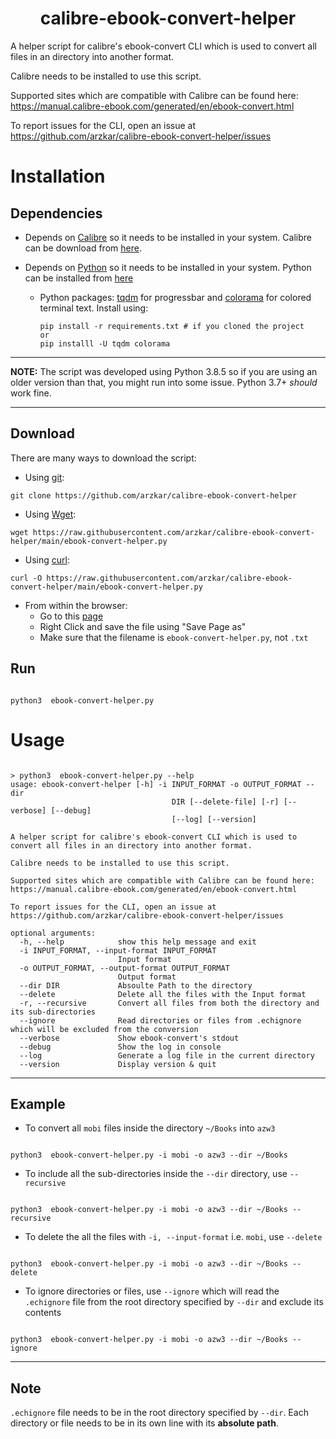 <h1 align="center">calibre-ebook-convert-helper</h1>

A helper script for calibre's ebook-convert CLI which is used to convert all files in an directory into another format.<br>

Calibre needs to be installed to use this script.<br>

Supported sites which are compatible with Calibre can be found here: https://manual.calibre-ebook.com/generated/en/ebook-convert.html<br>

To report issues for the CLI, open an issue at https://github.com/arzkar/calibre-ebook-convert-helper/issues

# Installation

## Dependencies

- Depends on [Calibre](https://github.com/kovidgoyal/calibre) so it needs to be installed in your system. Calibre can be download from [here](https://calibre-ebook.com/download).

- Depends on [Python](https://www.python.org/) so it needs to be installed in your system. Python can be installed from [here](https://www.python.org/downloads/)

  - Python packages: [tqdm](https://github.com/tqdm/tqdm) for progressbar and [colorama](https://github.com/tartley/colorama) for colored terminal text.
    Install using:

    ```
    pip install -r requirements.txt # if you cloned the project
    or
    pip installl -U tqdm colorama
    ```

---

**NOTE:**
The script was developed using Python 3.8.5 so if you are using an older version than that, you might run into some issue. Python 3.7+ _should_ work fine.

---

## Download

There are many ways to download the script:

- Using [git](https://git-scm.com/downloads):

```
git clone https://github.com/arzkar/calibre-ebook-convert-helper
```

- Using [Wget](https://www.gnu.org/software/wget/):

```
wget https://raw.githubusercontent.com/arzkar/calibre-ebook-convert-helper/main/ebook-convert-helper.py
```

- Using [curl](https://curl.se/):

```
curl -O https://raw.githubusercontent.com/arzkar/calibre-ebook-convert-helper/main/ebook-convert-helper.py
```

- From within the browser:
  - Go to this [page](https://raw.githubusercontent.com/arzkar/calibre-ebook-convert-helper/main/ebook-convert-helper.py)
  - Right Click and save the file using "Save Page as"
  - Make sure that the filename is `ebook-convert-helper.py`, not `.txt`

## Run

```

python3  ebook-convert-helper.py

```

# Usage

```

> python3  ebook-convert-helper.py --help
usage: ebook-convert-helper [-h] -i INPUT_FORMAT -o OUTPUT_FORMAT --dir
                                    DIR [--delete-file] [-r] [--verbose] [--debug]
                                    [--log] [--version]

A helper script for calibre's ebook-convert CLI which is used to convert all files in an directory into another format.

Calibre needs to be installed to use this script.

Supported sites which are compatible with Calibre can be found here: https://manual.calibre-ebook.com/generated/en/ebook-convert.html

To report issues for the CLI, open an issue at https://github.com/arzkar/calibre-ebook-convert-helper/issues

optional arguments:
  -h, --help            show this help message and exit
  -i INPUT_FORMAT, --input-format INPUT_FORMAT
                        Input format
  -o OUTPUT_FORMAT, --output-format OUTPUT_FORMAT
                        Output format
  --dir DIR             Absoulte Path to the directory
  --delete              Delete all the files with the Input format
  -r, --recursive       Convert all files from both the directory and its sub-directories
  --ignore              Read directories or files from .echignore which will be excluded from the conversion
  --verbose             Show ebook-convert's stdout
  --debug               Show the log in console
  --log                 Generate a log file in the current directory
  --version             Display version & quit
```

---

## Example

- To convert all `mobi` files inside the directory `~/Books` into `azw3`

```

python3  ebook-convert-helper.py -i mobi -o azw3 --dir ~/Books

```

- To include all the sub-directories inside the `--dir` directory, use `--recursive`

```

python3  ebook-convert-helper.py -i mobi -o azw3 --dir ~/Books --recursive

```

- To delete the all the files with `-i, --input-format` i.e. `mobi`, use `--delete`

```

python3  ebook-convert-helper.py -i mobi -o azw3 --dir ~/Books --delete

```

- To ignore directories or files, use `--ignore` which will read the `.echignore` file from the root directory specified by `--dir` and exclude its contents

```

python3  ebook-convert-helper.py -i mobi -o azw3 --dir ~/Books --ignore

```

---

## Note

`.echignore` file needs to be in the root directory specified by `--dir`. Each directory or file needs to be in its own line with its **absolute path**.
